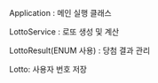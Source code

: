 Application : 메인 실행 클래스

LottoService : 로또 생성 및 계산

LottoResult(ENUM 사용) : 당첨 결과 관리

Lotto: 사용자 번호 저장